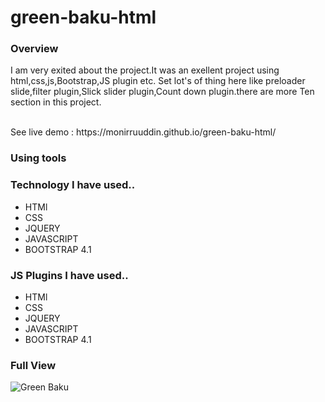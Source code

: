 # green-baku-html

<h3>Overview</h3>

<p>I am very exited about the project.It was an exellent project using html,css,js,Bootstrap,JS plugin etc. Set lot's of thing here like preloader slide,filter plugin,Slick slider plugin,Count down plugin.there are more Ten section in this project.</p>
<div></div> <br>
<span>See live demo : https://monirruuddin.github.io/green-baku-html/ </span>

<h3>Using tools</h3>
    
<h3> Technology I have used.. </h3>
<ul>
  <li>HTMl</li>
  <li>CSS</li>
  <li>JQUERY</li>
  <li>JAVASCRIPT</li>
  <li>BOOTSTRAP 4.1</li>
</ul>
<h3>JS Plugins I have used.. </h3>
<ul>
  <li>HTMl</li>
  <li>CSS</li>
  <li>JQUERY</li>
  <li>JAVASCRIPT</li>
  <li>BOOTSTRAP 4.1</li>
</ul>

<h3>Full View</h3>
<img src="https://moniruddin.com/all-project/all-screenshot/Green-baku.png" alt="Green Baku" />
